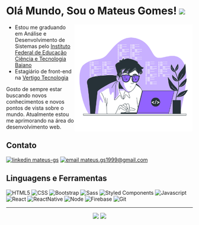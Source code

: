 # Olá Mundo, Sou o Mateus Gomes!  <img src="https://media.giphy.com/media/hvRJCLFzcasrR4ia7z/giphy.gif" width="25px">

<img align="right" alt="GIF" src="./image_developer.png" width="320px" />

- Estou me graduando em Análise e Desenvolvimento de Sistemas pelo [Instituto Federal de Educação Ciência e Tecnologia Baiano](https://ifbaiano.edu.br/portal/ads-guanambi/)
- Estagiário de front-end na [Vertigo Tecnologia](https://www.vertigo.com.br/)

Gosto de sempre estar buscando novos conhecimentos e novos pontos de vista sobre o mundo. Atualmente estou me aprimorando na área do desenvolvimento web.

## Contato

[<img src="https://img.shields.io/badge/linkedin%20-0A66C2?style=for-the-badge&logo=linkedin&logoColor=white" alt="linkedin mateus-gs"/>](https://www.linkedin.com/in/mateus-gs/)
[<img src="https://img.shields.io/badge/email-EA4335?style=for-the-badge&logo=gmail&logoColor=white" alt="email mateus.gs1999@gmail.com"/>](mailto:mateus.gs1999@gmail.com)

## Linguagens e Ferramentas

![HTML5](https://img.shields.io/badge/html-161B22?style=for-the-badge&logo=html5)
![CSS](https://img.shields.io/badge/%20css-161B22?style=for-the-badge&logo=css3&logoColor=31A1D6) 
![Bootstrap](https://img.shields.io/badge/%20bootstrap-161B22?style=for-the-badge&logo=bootstrap)
![Sass](https://img.shields.io/badge/%20sass-161B22?style=for-the-badge&logo=sass)
![Styled Components](https://img.shields.io/badge/%20styled%20components-161B22?style=for-the-badge&logo=styled-components)
![Javascript](https://img.shields.io/badge/%20javascript-161B22?style=for-the-badge&logo=javascript) 
![React](https://img.shields.io/badge/%20react-161B22?style=for-the-badge&logo=react)
![ReactNative](https://img.shields.io/badge/%20react%20native-161B22?style=for-the-badge&logo=react)
![Node](https://img.shields.io/badge/%20node.js-161B22?style=for-the-badge&logo=node.js)
![Firebase](https://img.shields.io/badge/%20firebase-161B22?style=for-the-badge&logo=firebase)
![Git](https://img.shields.io/badge/%20git-161B22?style=for-the-badge&logo=git)

***
<p align="center">
  <img src="https://github-readme-stats.vercel.app/api/top-langs/?username=mateusgs29&layout=compact&title_color=bc00dd&text_color=fff&theme=radical"/>
  <img src="https://github-readme-stats.vercel.app/api?username=mateusgs29&show_icons=true&theme=radical&title_color=bc00dd&text_color=fff&icon_color=bc00dd"> 
</p>
